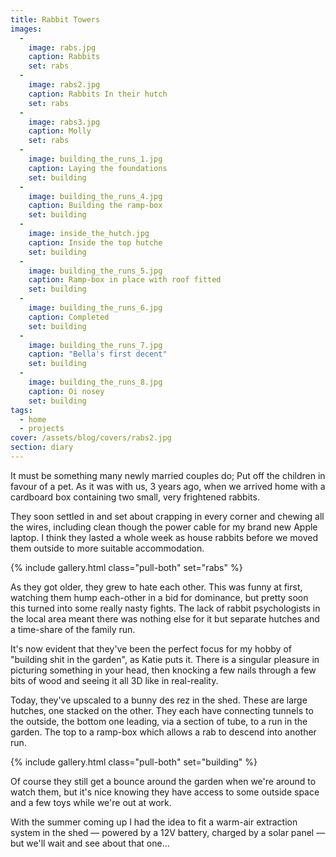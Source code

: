 ```yaml
---
title: Rabbit Towers
images:
  - 
    image: rabs.jpg
    caption: Rabbits
    set: rabs
  - 
    image: rabs2.jpg
    caption: Rabbits In their hutch
    set: rabs
  - 
    image: rabs3.jpg
    caption: Molly
    set: rabs
  - 
    image: building_the_runs_1.jpg
    caption: Laying the foundations
    set: building
  - 
    image: building_the_runs_4.jpg
    caption: Building the ramp-box
    set: building
  - 
    image: inside_the_hutch.jpg
    caption: Inside the top hutche
    set: building
  - 
    image: building_the_runs_5.jpg
    caption: Ramp-box in place with roof fitted
    set: building
  - 
    image: building_the_runs_6.jpg
    caption: Completed
    set: building
  - 
    image: building_the_runs_7.jpg
    caption: "Bella's first decent"
    set: building
  - 
    image: building_the_runs_8.jpg
    caption: Oi nosey
    set: building
tags:
  - home
  - projects
cover: /assets/blog/covers/rabs2.jpg
section: diary
---
```

It must be something many newly married couples do; Put off the children in favour of a pet. As it was with us, 3 years ago, when we arrived home with a cardboard box containing two small, very frightened rabbits.

They soon settled in and set about crapping in every corner and chewing all the wires, including clean though the power cable for my brand new Apple laptop. I think they lasted a whole week as house rabbits before we moved them outside to more suitable accommodation.

{% include gallery.html class="pull-both" set="rabs" %}

As they got older, they grew to hate each other. This was funny at first, watching them hump each-other in a bid for dominance, but pretty soon this turned into some really nasty fights. The lack of rabbit psychologists in the local area meant there was nothing else for it but separate hutches and a time-share of the family run.

It's now evident that they've been the perfect focus for my hobby of "building shit in the garden", as Katie puts it. There is a singular pleasure in picturing something in your head, then knocking a few nails through a few bits of wood and seeing it all 3D like in real-reality.

Today, they've upscaled to a bunny des rez in the shed.  These are large hutches, one stacked on the other. They each have connecting tunnels to the outside, the bottom one leading, via a section of tube, to a run in the garden. The top to a ramp-box which allows a rab to descend into another run.

{% include gallery.html class="pull-both" set="building" %}

Of course they still get a bounce around the garden when we're around to watch them, but it's nice knowing they have access to some outside space and a few toys while we're out at work. 

With the summer coming up I had the idea to fit a warm-air extraction system in the shed — powered by a 12V battery, charged by a solar panel — but we'll wait and see about that one...